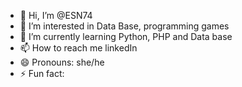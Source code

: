 - 👋 Hi, I’m @ESN74
- 👀 I’m interested in Data Base, programming  games
- 🌱 I’m currently learning  Python, PHP and Data base
- 📫 How to reach me  linkedIn
- 😄 Pronouns: she/he
- ⚡ Fun fact: 

<!---
ESN74/ESN74 is a ✨ special ✨ repository because its `README.md` (this file) appears on your GitHub profile.
You can click the Preview link to take a look at your changes.
--->
